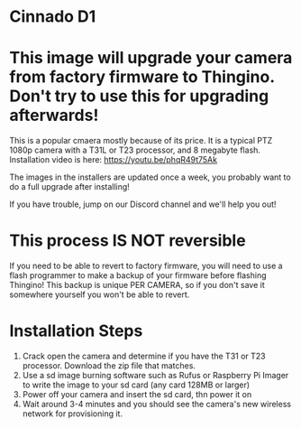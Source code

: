 # Cinnado D1

# This image will upgrade your camera from factory firmware to Thingino. Don't try to use this for upgrading afterwards!

This is a popular cmaera mostly because of its price. It is a typical PTZ 1080p camera with a T31L or T23 processor, and 8 megabyte flash.
Installation video is here: https://youtu.be/phqR49t75Ak

The images in the installers are updated once a week, you probably want to do a full upgrade after installing!

If you have trouble, jump on our Discord channel and we'll help you out!

# This process IS NOT reversible

If you need to be able to revert to factory firmware, you will need to use a flash programmer to make a backup of your firmware before flashing Thingino!
This backup is unique PER CAMERA, so if you don't save it somewhere yourself you won't be able to revert.

# Installation Steps

1. Crack open the camera and determine if you have the T31 or T23 processor. Download the zip file that matches.
2. Use a sd image burning software such as Rufus or Raspberry Pi Imager to write the image to your sd card (any card 128MB or larger)
3. Power off your camera and insert the sd card, thn power it on
4. Wait around 3-4 minutes and you should see the camera's new wireless network for provisioning it.


